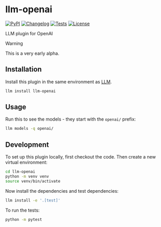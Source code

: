 # llm-openai

[![PyPI](https://img.shields.io/pypi/v/llm-openai.svg)](https://pypi.org/project/llm-openai/)
[![Changelog](https://img.shields.io/github/v/release/simonw/llm-openai?include_prereleases&label=changelog)](https://github.com/simonw/llm-openai/releases)
[![Tests](https://github.com/simonw/llm-openai/actions/workflows/test.yml/badge.svg)](https://github.com/simonw/llm-openai/actions/workflows/test.yml)
[![License](https://img.shields.io/badge/license-Apache%202.0-blue.svg)](https://github.com/simonw/llm-openai/blob/main/LICENSE)

LLM plugin for OpenAI

> [!WARNING]  
> This is a very early alpha.

## Installation

Install this plugin in the same environment as [LLM](https://llm.datasette.io/).
```bash
llm install llm-openai
```
## Usage

Run this to see the models - they start with the `openai/` prefix:

```bash
llm models -q openai/
```

## Development

To set up this plugin locally, first checkout the code. Then create a new virtual environment:
```bash
cd llm-openai
python -m venv venv
source venv/bin/activate
```
Now install the dependencies and test dependencies:
```bash
llm install -e '.[test]'
```
To run the tests:
```bash
python -m pytest
```
